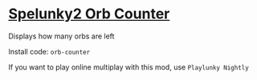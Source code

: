# [Spelunky2 Orb Counter](https://spelunky.fyi/mods/m/orb-counter/)
Displays how many orbs are left

Install code: `orb-counter`

If you want to play online multiplay with this mod, use `Playlunky Nightly`
